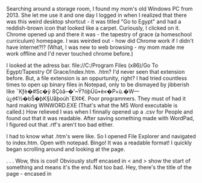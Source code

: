 Searching around a storage room, I found my mom's old Windows PC from 2013. She let me use it and one day I logged in when I realized that there was this weird desktop shortcut - it was titled "Go to Egypt" and had a reddish-brown icon that looked like a carpet. Curiously, I clicked on it. Chrome opened up and there it was - the tapestry of grace (a homeschool curriculum) homepage. I was weirded out - how did Chrome work if I didn't have internet?!? (What, I was new to web browsing - my mom made me work offline and I'd never touched chrome before.)

I looked at the adress bar. file://C:/Program Files (x86)/Go To Egypt/Tapestry Of Grace/index.htm. .htm? I'd never seen that extension before. But, a file extension is an oppurtunity, right? I had tried countless times to open up binary files in Notepad, only to be dismayed by jibberish like ¯Kƒè�#Sc�ÿ 8Çòâ–�'~Ÿ?òþ­Úû•è«�P+ù.�W—ù¿é¢½�bŠ�þK§Uåþoúh¯EX¢€. Poor programmers. They must of had it hard making WINWORD.EXE (That's what the MS Word executable is called.) How relieved I was when I finnally opened up a .csv for People and found out that it was readable. After saving something made with WordPad, I figured out that .rtf's aren't too bad either.

I had to know what .htm's were like. So I opened File Explorer and navigated to index.htm. Open with notepad. Bingo! It was a readable format! I quickly began scrolling around and looking at the page.

   <!DOCTYPE html>
   <html>
   <head>
     <title>Tapestry Of Grace | Year 1</title>
     <link rel="icon" type="image/x-icon" href="icon.ico">
     <link rel="stylesheet" type="text/css" href="config/reset.css">
     <link rel="stylesheet" type="text/css" href="config/style.css">
     <script src="config/js/ddaccordion.js">
     // Dynamic Drive Accordion
     // (c) Dynamic Drive
     </script>
    </head>
    <body>
      <div class="wrapper">
      . . .
Wow, this is cool! Obviously stuff encased in < and > show the start of something and </...> means it's the end. Not too bad. Hey, there's the title of the page - encased in <title> things. And there's the path to the banner image - img/banner.png! Wow! this file format is great! you can do all this crazy stuff with it!

Fast forward a year or so. I hat pretty much learned html and had made so many example pages that for any letter on the alphabet you typed in the adress bar it would have some result for file://.... Now, I was sick of plain old HTML and CSS. Yeah, it's kinda cool, but I knew that something was missing. The homeshcool page had this cool thing that when you clicked a button on the sidebar something opened up with a list of more buttons. When you clicked those buttons a page came up with a bunch of links. What was behind that all? I decided to look in the only place I hadn't gone yet - the mysterious .js files. One time I had opened one, and never again! It was filled with all kinds of strange expressions. Text like ()=>{r.f(); if(typeof e!="string")e.b(n-1)} seemed meaningless. And even worse, it was filled with plain English! The code was littered with stuff like // Check device type. What's the point of a code language that you can just throw in english to be followed?! You can just say "Make the button turn blue when hovered" and it works?!? Uggh.

But I didn't really have a choice. I knew it was making the page responsive. So, I tried. It was hard though. You developers who casually write res = [...d].toSorted(function(a,b){return invertSqr(a,b) != 0}) don't know how hard it is to figure it out from scratch. Try to finding out the meaning of "pe mbaꞌe iporãvéva Fraktur fuente rehegu" (unless you are an expert in Gurani). But, of course, with some reading at w3schools etc, and lots of mistakes like running broken code with a Java interpreter, I finally made a video game.

Now, I just keep learning more code languages. It's fun to keep going more and more low-level until you're just writing EXE's from scratch in a hex editor. But yeah, I just do it in spare time as a hobby.

Oh, also, if you read this all, you must have a lot of spare time :)
